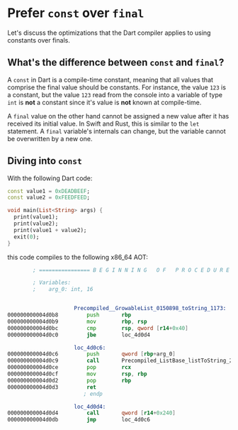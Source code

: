 # Prefer `const` over `final`

Let's discuss the optimizations that the Dart compiler applies to using constants over finals.

## What's the difference between `const` and `final`?

A `const` in Dart is a compile-time constant, meaning that all values that comprise the final value should be constants. For instance, the value `123` is a constant, but the value `123` read from the console into a variable of type `int` is **not** a constant since it's value is **not** known at compile-time.

A `final` value on the other hand cannot be assigned a new value after it has received its initial value. In Swift and Rust, this is similar to the `let` statement. A `final` variable's internals can change, but the variable cannot be overwritten by a new one.

## Diving into `const`

With the following Dart code:

```dart
const value1 = 0xDEADBEEF;
const value2 = 0xFEEDFEED;

void main(List<String> args) {
  print(value1);
  print(value2);
  print(value1 + value2);
  exit(0);
}
```

this code compiles to the following x86_64 AOT:

```asm
        ; ================ B E G I N N I N G   O F   P R O C E D U R E ================

        ; Variables:
        ;    arg_0: int, 16


                     Precompiled__GrowableList_0150898_toString_1173:
000000000004d0b8         push       rbp
000000000004d0b9         mov        rbp, rsp
000000000004d0bc         cmp        rsp, qword [r14+0x40]
000000000004d0c0         jbe        loc_4d0d4

                     loc_4d0c6:
000000000004d0c6         push       qword [rbp+arg_0]                           ; CODE XREF=Precompiled__GrowableList_0150898_toString_1173+35
000000000004d0c9         call       Precompiled_ListBase_listToString_228       ; Precompiled_ListBase_listToString_228
000000000004d0ce         pop        rcx
000000000004d0cf         mov        rsp, rbp
000000000004d0d2         pop        rbp
000000000004d0d3         ret
                        ; endp

                     loc_4d0d4:
000000000004d0d4         call       qword [r14+0x240]                           ; CODE XREF=Precompiled__GrowableList_0150898_toString_1173+8
000000000004d0db         jmp        loc_4d0c6
```